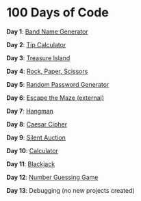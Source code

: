 # 100 Days of Code

**Day 1**: [Band Name Generator](./day-001/)

**Day 2**: [Tip Calculator](./day-002/)

**Day 3**: [Treasure Island](./day-003/)

**Day 4**: [Rock, Paper, Scissors](./day-004/)

**Day 5**: [Random Password Generator](./day-005/)

**Day 6**: [Escape the Maze (external)](https://reeborg.ca/reeborg.html?lang=en&mode=python&menu=worlds%2Fmenus%2Freeborg_intro_en.json&name=Maze&url=worlds%2Ftutorial_en%2Fmaze1.json)

**Day 7**: [Hangman](./day-007/)

**Day 8**: [Caesar Cipher](./day-008/)

**Day 9**: [Silent Auction](./day-009/)

**Day 10**: [Calculator](./day-010/)

**Day 11**: [Blackjack](./day-011/)

**Day 12**: [Number Guessing Game](./day-012/)

**Day 13**: Debugging (no new projects created)